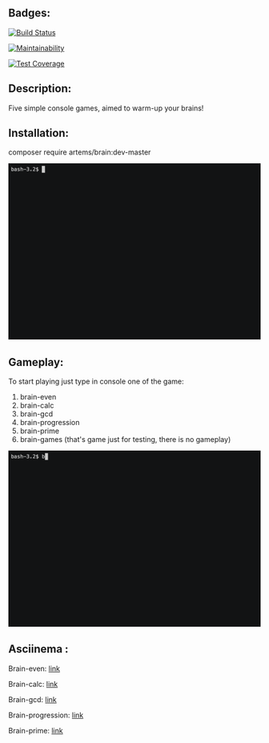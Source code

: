 ## Badges:
[![Build Status](https://travis-ci.com/solar05/project-lvl1-s482.svg?branch=master)](https://travis-ci.com/solar05/project-lvl1-s482)

[![Maintainability](https://api.codeclimate.com/v1/badges/8848cd6552386d8b312e/maintainability)](https://codeclimate.com/github/solar05/project-lvl1-s482/maintainability)

[![Test Coverage](https://api.codeclimate.com/v1/badges/8848cd6552386d8b312e/test_coverage)](https://codeclimate.com/github/solar05/project-lvl1-s482/test_coverage)

## Description:
Five simple console games, aimed to warm-up your brains!

## Installation:
composer require artems/brain:dev-master

![](installation.gif)

## Gameplay: 
To start playing just type in console one of the game:
1. brain-even
2. brain-calc
3. brain-gcd
4. brain-progression
5. brain-prime
6. brain-games (that's game just for testing, there is no gameplay)

![](gameplay.gif)

## Asciinema :

Brain-even: [link](https://asciinema.org/a/Nn6UCMzzaYB3Z97P61q6ryt6m)

Brain-calc: [link](https://asciinema.org/a/4YklKWjYxebj8lS3gB4nmpksl)

Brain-gcd: [link](https://asciinema.org/a/ZtRvw0wQMezwdwQpM40PLnnUl)

Brain-progression: [link](https://asciinema.org/a/BaScM0BReyrUTo0DtUuU973Ju)

Brain-prime: [link](https://asciinema.org/a/QCLCxQG6LWWCyxnJW7Gfn8LVx)